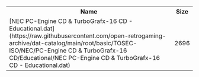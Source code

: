 <table>
<tr><th>Name</th><th>Size</th></tr>
<tr><td>
[NEC PC-Engine CD & TurboGrafx-16 CD - Educational.dat](https://raw.githubusercontent.com/open-retrogaming-archive/dat-catalog/main/root/basic/TOSEC-ISO/NEC/PC-Engine CD & TurboGrafx-16 CD/Educational/NEC PC-Engine CD & TurboGrafx-16 CD - Educational.dat)
</td><td>2696</td></tr>
</table>
